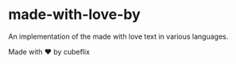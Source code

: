 # made-with-love-by
 An implementation of the made with love text in various languages.
 
Made with ❤ by cubeflix

